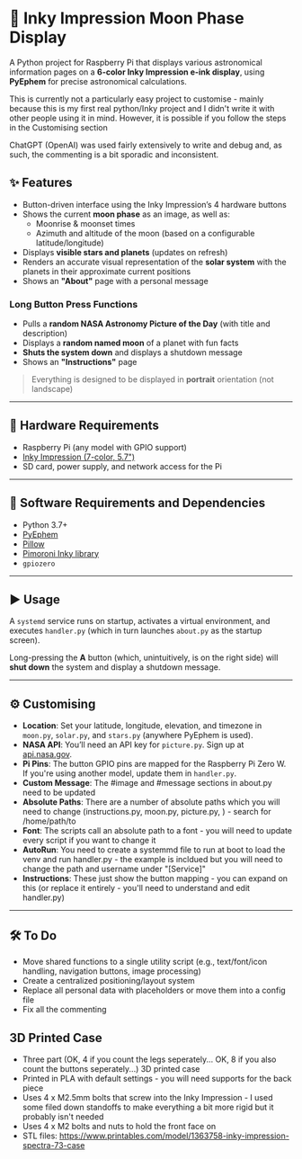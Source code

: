 # 🌙 Inky Impression Moon Phase Display

A Python project for Raspberry Pi that displays various astronomical information pages on a **6-color Inky Impression e-ink display**, using **PyEphem** for precise astronomical calculations.

This is currently not a particularly easy project to customise - mainly because this is my first real python/Inky project and I didn't write it with other people using it in mind. However, it is possible if you follow the steps in the Customising section

ChatGPT (OpenAI) was used fairly extensively to write and debug and, as such, the commenting is a bit sporadic and inconsistent.

## ✨ Features

- Button-driven interface using the Inky Impression’s 4 hardware buttons
- Shows the current **moon phase** as an image, as well as:
  - Moonrise & moonset times
  - Azimuth and altitude of the moon (based on a configurable latitude/longitude)
- Displays **visible stars and planets** (updates on refresh)
- Renders an accurate visual representation of the **solar system** with the planets in their approximate current positions
- Shows an **"About"** page with a personal message

### Long Button Press Functions

- Pulls a **random NASA Astronomy Picture of the Day** (with title and description)
- Displays a **random named moon** of a planet with fun facts
- **Shuts the system down** and displays a shutdown message
- Shows an **"Instructions"** page

> Everything is designed to be displayed in **portrait** orientation (not landscape)

---

## 🔧 Hardware Requirements

- Raspberry Pi (any model with GPIO support)
- [Inky Impression (7-color, 5.7")](https://shop.pimoroni.com/products/inky-impression-5-7)
- SD card, power supply, and network access for the Pi

---

## 🧰 Software Requirements and Dependencies

- Python 3.7+
- [PyEphem](https://pypi.org/project/ephem/)
- [Pillow](https://pypi.org/project/Pillow/)
- [Pimoroni Inky library](https://github.com/pimoroni/inky/)
- `gpiozero`

---

## ▶️ Usage

A `systemd` service runs on startup, activates a virtual environment, and executes `handler.py` (which in turn launches `about.py` as the startup screen).

Long-pressing the **A** button (which, unintuitively, is on the right side) will **shut down** the system and display a shutdown message.

---

## ⚙️ Customising

- **Location**: Set your latitude, longitude, elevation, and timezone in `moon.py`, `solar.py`, and `stars.py` (anywhere PyEphem is used).
- **NASA API**: You’ll need an API key for `picture.py`. Sign up at [api.nasa.gov](https://api.nasa.gov).
- **Pi Pins**: The button GPIO pins are mapped for the Raspberry Pi Zero W. If you're using another model, update them in `handler.py`.
- **Custom Message**: The #image and #message sections in about.py need to be updated
- **Absolute Paths**: There are a number of absolute paths which you will need to change (instructions.py, moon.py, picture.py, ) - search for /home/path/to
- **Font**: The scripts call an absolute path to a font - you will need to update every script if you want to change it
- **AutoRun**: You need to create a systemmd file to run at boot to load the venv and run handler.py - the example is incldued but you will need to change the path and username under "[Service]"
- **Instructions**: These just show the button mapping - you can expand on this (or replace it entirely - you'll need to understand and edit handler.py)
---

## 🛠️ To Do

- Move shared functions to a single utility script (e.g., text/font/icon handling, navigation buttons, image processing)
- Create a centralized positioning/layout system
- Replace all personal data with placeholders or move them into a config file
- Fix all the commenting

## 3D Printed Case

- Three part (OK, 4 if you count the legs seperately... OK, 8 if you also count the buttons seperately...) 3D printed case
- Printed in PLA with default settings - you will need supports for the back piece
- Uses 4 x M2.5mm bolts that screw into the Inky Impression - I used some filed down standoffs to make everything a bit more rigid but it probably isn't needed
- Uses 4 x M2 bolts and nuts to hold the front face on
- STL files: https://www.printables.com/model/1363758-inky-impression-spectra-73-case
